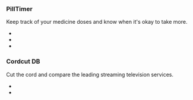 ### PillTimer ###

Keep track of your medicine doses and know when it's okay to take more.

- [<i class="fa fa-link" title="PillTimer website"></i>](http://pilltimer.oddevan.com/)
- [<i class="fa fa-download" title="Download PillTimer on the App Store"></i>](#)
- [<i class="fa fa-github" title="View PillTimer source code on GitHub"></i>](http://www.github.com/oddevan/pilltimer)

### Cordcut DB ###

Cut the cord and compare the leading streaming television services.

- [<i class="fa fa-link" title="Cordcut DB website"></i>](http://cordcut.oddevan.com/)
- [<i class="fa fa-github" title="View Cordcut DB source code on GitHub"></i>](http://www.github.com/oddevan/cordcutdb)
